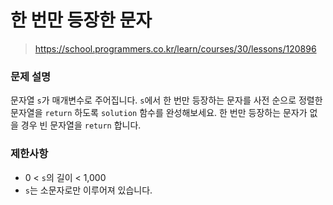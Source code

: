 # 한 번만 등장한 문자

> https://school.programmers.co.kr/learn/courses/30/lessons/120896

### 문제 설명

문자열 `s`가 매개변수로 주어집니다. `s`에서 한 번만 등장하는 문자를 사전 순으로 정렬한 문자열을 `return` 하도록 `solution` 함수를 완성해보세요. 한 번만 등장하는 문자가 없을 경우 빈 문자열을 `return` 합니다.

### 제한사항

- 0 < `s`의 길이 < 1,000
- `s`는 소문자로만 이루어져 있습니다.
